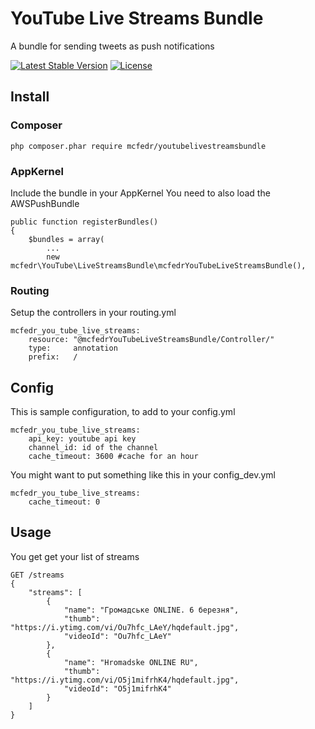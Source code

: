 # YouTube Live Streams Bundle

A bundle for sending tweets as push notifications

[![Latest Stable Version](https://poser.pugx.org/mcfedr/youtubelivestreamsbundle/v/stable.png)](https://packagist.org/packages/mcfedr/youtubelivestreamsbundle)
[![License](https://poser.pugx.org/mcfedr/youtubelivestreamsbundle/license.png)](https://packagist.org/packages/mcfedr/youtubelivestreamsbundle)

## Install

### Composer

    php composer.phar require mcfedr/youtubelivestreamsbundle

### AppKernel

Include the bundle in your AppKernel
You need to also load the AWSPushBundle

    public function registerBundles()
    {
        $bundles = array(
            ...
            new mcfedr\YouTube\LiveStreamsBundle\mcfedrYouTubeLiveStreamsBundle(),

### Routing

Setup the controllers in your routing.yml

    mcfedr_you_tube_live_streams:
        resource: "@mcfedrYouTubeLiveStreamsBundle/Controller/"
        type:     annotation
        prefix:   /


## Config

This is sample configuration, to add to your config.yml

    mcfedr_you_tube_live_streams:
        api_key: youtube api key
        channel_id: id of the channel
        cache_timeout: 3600 #cache for an hour

You might want to put something like this in your config_dev.yml

    mcfedr_you_tube_live_streams:
        cache_timeout: 0

## Usage

You get get your list of streams

    GET /streams
    {
        "streams": [
            {
                "name": "Громадське ONLINE. 6 березня",
                "thumb": "https://i.ytimg.com/vi/Ou7hfc_LAeY/hqdefault.jpg",
                "videoId": "Ou7hfc_LAeY"
            },
            {
                "name": "Hromadske ONLINE RU",
                "thumb": "https://i.ytimg.com/vi/O5j1mifrhK4/hqdefault.jpg",
                "videoId": "O5j1mifrhK4"
            }
        ]
    }
